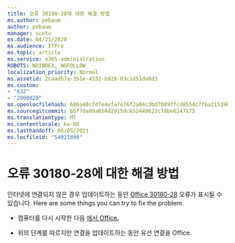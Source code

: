 ```yaml
---
title: 오류 30180-28에 대한 해결 방법
ms.author: pebaum
author: pebaum
manager: scotv
ms.date: 04/21/2020
ms.audience: ITPro
ms.topic: article
ms.service: o365-administration
ROBOTS: NOINDEX, NOFOLLOW
localization_priority: Normal
ms.assetid: 2caadb7a-3b1e-4332-b928-03c1d51da8d3
ms.custom:
- "832"
- "2000020"
ms.openlocfilehash: 686a48c7d7e4efa7e76f2a04c3bd7089ffcd8554c7fba21539beaa376cb808ea
ms.sourcegitcommit: b5f7da89a650d2915dc652449623c78be6247175
ms.translationtype: MT
ms.contentlocale: ko-KR
ms.lasthandoff: 08/05/2021
ms.locfileid: "54021890"
---
```

# <a name="solutions-for-error-30180-28"></a>오류 30180-28에 대한 해결 방법

인터넷에 연결되지 않은 경우 업데이트하는 동안 [Office 30180-28](https://support.office.com/article/47ae453b-677c-412f-9a21-6766555ff4de?wt.mc_id=Alchemy_ClientDIA) 오류가 표시될 수 있습니다. Here are some things you can try to fix the problem.
  
- 컴퓨터를 다시 시작한 다음 [에서 Office.](https://support.office.com/article/2ab296f3-7f03-43a2-8e50-46de917611c5?wt.mc_id=Alchemy_ClientDIA)

- 위의 단계를 따르지만 연결을 업데이트하는 동안 유선 연결을 Office.
